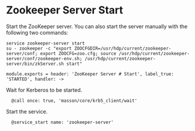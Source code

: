 
# Zookeeper Server Start

Start the ZooKeeper server. You can also start the server manually with the
following two commands:

```
service zookeeper-server start
su - zookeeper -c "export ZOOCFGDIR=/usr/hdp/current/zookeeper-server/conf; export ZOOCFG=zoo.cfg; source /usr/hdp/current/zookeeper-server/conf/zookeeper-env.sh; /usr/hdp/current/zookeeper-server/bin/zkServer.sh start"
```

    module.exports = header: 'ZooKeeper Server # Start', label_true: 'STARTED', handler: ->

Wait for Kerberos to be started.

      @call once: true, 'masson/core/krb5_client/wait'

Start the service.

      @service_start name: 'zookeeper-server'
